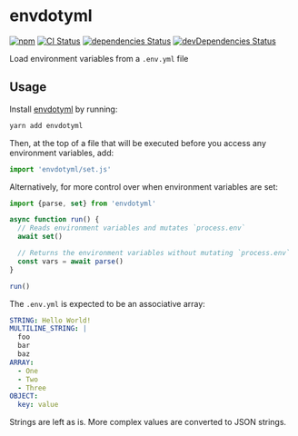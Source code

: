 # envdotyml
[![npm](https://img.shields.io/npm/v/envdotyml.svg)](https://www.npmjs.com/package/envdotyml)
[![CI Status](https://github.com/vinsonchuong/envdotyml/workflows/CI/badge.svg)](https://github.com/vinsonchuong/envdotyml/actions?query=workflow%3ACI)
[![dependencies Status](https://david-dm.org/vinsonchuong/envdotyml/status.svg)](https://david-dm.org/vinsonchuong/envdotyml)
[![devDependencies Status](https://david-dm.org/vinsonchuong/envdotyml/dev-status.svg)](https://david-dm.org/vinsonchuong/envdotyml?type=dev)

Load environment variables from a `.env.yml` file

## Usage
Install [envdotyml](https://www.npmjs.com/package/envdotyml)
by running:

```sh
yarn add envdotyml
```

Then, at the top of a file that will be executed before you access any
environment variables, add:

```js
import 'envdotyml/set.js'
```

Alternatively, for more control over when environment variables are set:

```js
import {parse, set} from 'envdotyml'

async function run() {
  // Reads environment variables and mutates `process.env`
  await set()

  // Returns the environment variables without mutating `process.env`
  const vars = await parse()
}

run()
```

The `.env.yml` is expected to be an associative array:

```yaml
STRING: Hello World!
MULTILINE_STRING: |
  foo
  bar
  baz
ARRAY:
  - One
  - Two
  - Three
OBJECT:
  key: value
```

Strings are left as is. More complex values are converted to JSON strings.
